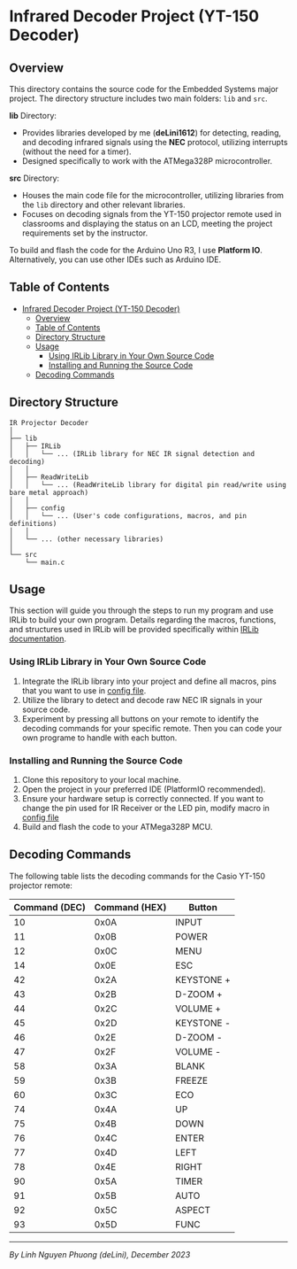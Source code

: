 # Infrared Decoder Project (YT-150 Decoder)

## Overview

This directory contains the source code for the Embedded Systems major project. The directory structure includes two main folders: `lib` and `src`. 

**lib** Directory:
- Provides libraries developed by me (**deLini1612**) for detecting, reading, and decoding infrared signals using the **NEC** protocol, utilizing interrupts (without the need for a timer).
- Designed specifically to work with the ATMega328P microcontroller.

**src** Directory:
- Houses the main code file for the microcontroller, utilizing libraries from the `lib` directory and other relevant libraries.
- Focuses on decoding signals from the YT-150 projector remote used in classrooms and displaying the status on an LCD, meeting the project requirements set by the instructor.


To build and flash the code for the Arduino Uno R3, I use **Platform IO**. Alternatively, you can use other IDEs such as Arduino IDE.

## Table of Contents

- [Infrared Decoder Project (YT-150 Decoder)](#infrared-decoder-project-yt-150-decoder)
  - [Overview](#overview)
  - [Table of Contents](#table-of-contents)
  - [Directory Structure](#directory-structure)
  - [Usage](#usage)
    - [Using IRLib Library in Your Own Source Code](#using-irlib-library-in-your-own-source-code)
    - [Installing and Running the Source Code](#installing-and-running-the-source-code)
  - [Decoding Commands](#decoding-commands)

## Directory Structure
```
IR Projector Decoder
│
├── lib
│   ├── IRLib
│   │   └── ... (IRLib library for NEC IR signal detection and decoding)
│   │
│   ├── ReadWriteLib
│   │   └── ... (ReadWriteLib library for digital pin read/write using bare metal approach)
│   │
│   ├── config
│   │   └── ... (User's code configurations, macros, and pin definitions)
│   │
│   └── ... (other necessary libraries)
│
└── src
    └── main.c
``````
## Usage
This section will guide you through the steps to run my program and use IRLib to build your own program. Details regarding the macros, functions, and structures used in IRLib will be provided specifically within [IRLib documentation](lib/IRLib/README.md).


### Using IRLib Library in Your Own Source Code

1. Integrate the IRLib library into your project and define all macros, pins that you want to use in [config file](lib/config/config.h).
2. Utilize the library to detect and decode raw NEC IR signals in your source code.
3. Experiment by pressing all buttons on your remote to identify the decoding commands for your specific remote. Then you can code your own programe to handle with each button.

### Installing and Running the Source Code

1. Clone this repository to your local machine.
2. Open the project in your preferred IDE (PlatformIO recommended).
3. Ensure your hardware setup is correctly connected. If you want to change the pin used for IR Receiver or the LED pin, modify macro in [config file](lib/config/config.h)
4. Build and flash the code to your ATMega328P MCU.

## Decoding Commands

The following table lists the decoding commands for the Casio YT-150 projector remote:

| Command (DEC) | Command (HEX) | Button       |
| ------------- | ------------- | ------------ |
| 10            | 0x0A          | INPUT        |
| 11            | 0x0B          | POWER        |
| 12            | 0x0C          | MENU         |
| 14            | 0x0E          | ESC          |
| 42            | 0x2A          | KEYSTONE +   |
| 43            | 0x2B          | D-ZOOM +     |
| 44            | 0x2C          | VOLUME +     |
| 45            | 0x2D          | KEYSTONE -   |
| 46            | 0x2E          | D-ZOOM -     |
| 47            | 0x2F          | VOLUME -     |
| 58            | 0x3A          | BLANK        |
| 59            | 0x3B          | FREEZE       |
| 60            | 0x3C          | ECO          |
| 74            | 0x4A          | UP           |
| 75            | 0x4B          | DOWN         |
| 76            | 0x4C          | ENTER        |
| 77            | 0x4D          | LEFT         |
| 78            | 0x4E          | RIGHT        |
| 90            | 0x5A          | TIMER        |
| 91            | 0x5B          | AUTO         |
| 92            | 0x5C          | ASPECT       |
| 93            | 0x5D          | FUNC         |

---
*By Linh Nguyen Phuong (deLini), December 2023*